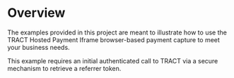 # Overview
The examples provided in this project are meant to illustrate how to use the TRACT 
Hosted Payment Iframe browser-based payment capture to meet your business needs.

This example requires an initial authenticated call to TRACT via a secure mechanism to retrieve a 
referrer token.

